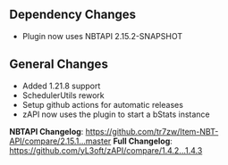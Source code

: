 ## Dependency Changes
- Plugin now uses NBTAPI 2.15.2-SNAPSHOT

## General Changes
- Added 1.21.8 support
- SchedulerUtils rework
- Setup github actions for automatic releases
- zAPI now uses the plugin to start a bStats instance

**NBTAPI Changelog**: https://github.com/tr7zw/Item-NBT-API/compare/2.15.1...master
**Full Changelog**: https://github.com/yL3oft/zAPI/compare/1.4.2...1.4.3